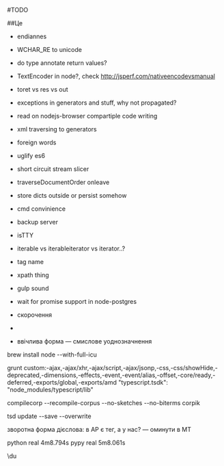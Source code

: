 
#TODO


##Це
- endiannes
- WCHAR_RE to unicode
- do type annotate return values?
- TextEncoder in node?, check http://jsperf.com/nativeencodevsmanual
- toret vs res vs out
- exceptions in generators and stuff, why not propagated?
- read on nodejs-browser compartiple code writing
- xml traversing to generators
- foreign words
- uglify es6
- short circuit stream slicer
- traverseDocumentOrder onleave
- store dicts outside or persist somehow
- cmd convinience
- backup server
- isTTY
- iterable vs iterableiterator vs iterator..?
- tag name
- xpath thing
- gulp sound
- wait for promise support in node-postgres

- скорочення
- <supplied>
- ввічлива форма — смислове уоднозначнення 


brew install node --with-full-icu

grunt custom:-ajax,-ajax/xhr,-ajax/script,-ajax/jsonp,-css,-css/showHide,-deprecated,-dimensions,-effects,-event,-event/alias,-offset,-core/ready,-deferred,-exports/global,-exports/amd
"typescript.tsdk": "node_modules/typescript/lib"

compilecorp --recompile-corpus --no-sketches --no-biterms corpik



tsd update --save --overwrite

зворотна форма дієслова: в АР є тег, а у нас? — оминути в MT

python real	4m8.794s
pypy real	5m8.061s



\du
